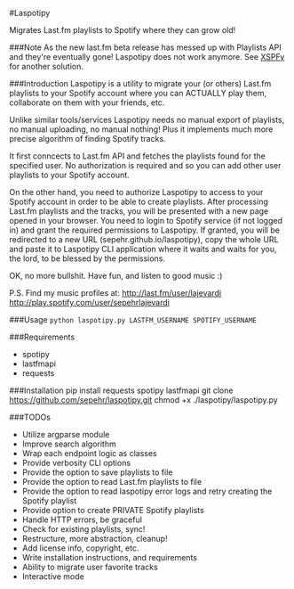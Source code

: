 #Laspotipy

Migrates Last.fm playlists to Spotify where they can grow old!

###Note
As the new last.fm beta release has messed up with Playlists API and they're eventually gone! Laspotipy does not work anymore. See [XSPFy](https://github.com/sepehr/xspfy) for another solution.

###Introduction
Laspotipy is a utility to migrate your (or others) Last.fm playlists to your
Spotify account where you can ACTUALLY play them, collaborate on them with
your friends, etc.

Unlike similar tools/services Laspotipy needs no manual export of playlists,
no manual uploading, no manual nothing! Plus it implements much more precise
algorithm of finding Spotify tracks.

It first conncects to Last.fm API and fetches the playlists found for the
specified user. No authorization is required and so you can add other user
playlists to your Spotify account.

On the other hand, you need to authorize Laspotipy to access to your Spotify
account in order to be able to create playlists. After processing Last.fm playlists
and the tracks, you will be presented with a new page opened in your browser. You
need to login to Spotify service (if not logged in) and grant the required permissions
to Laspotipy. If granted, you will be redirected to a new URL (sepehr.github.io/laspotipy),
copy the whole URL and paste it to Laspotipy CLI application where it waits and waits
for you, the lord, to be blessed by the permissions.

OK, no more bullshit. Have fun, and listen to good music :)

P.S. Find my music profiles at:
http://last.fm/user/lajevardi
http://play.spotify.com/user/sepehrlajevardi

###Usage
`python laspotipy.py LASTFM_USERNAME SPOTIFY_USERNAME`

###Requirements
- spotipy
- lastfmapi
- requests

###Installation
    pip install requests spotipy lastfmapi
    git clone https://github.com/sepehr/laspotipy.git
    chmod +x ./laspotipy/laspotipy.py

###TODOs
- Utilize argparse module
- Improve search algorithm
- Wrap each endpoint logic as classes
- Provide verbosity CLI options
- Provide the option to save playlists to file
- Provide the option to read Last.fm playlists to file
- Provide the option to read laspotipy error logs and retry creating the Spotify playlist
- Provide option to create PRIVATE Spotify playlists
- Handle HTTP errors, be graceful
- Check for existing playlists, sync!
- Restructure, more abstraction, cleanup!
- Add license info, copyright, etc.
- Write installation instructions, and requirements
- Ability to migrate user favorite tracks
- Interactive mode
